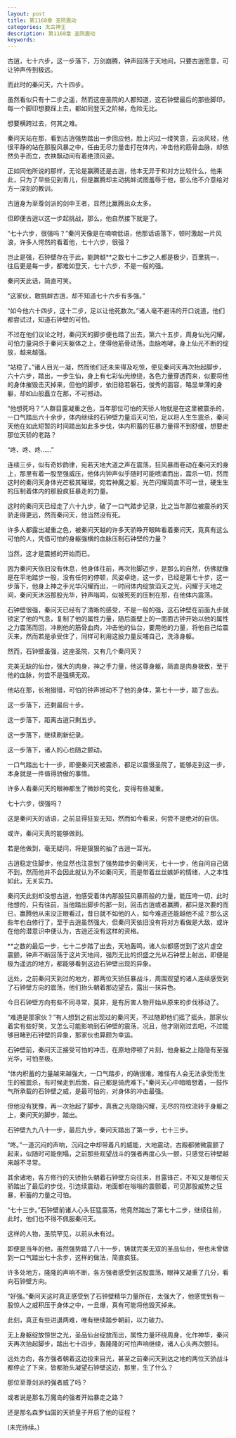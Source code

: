 ```yaml
---
layout: post
title: 第1168章 圣院震动
categories: 太古神王
description: 第1168章 圣院震动
keywords:
---
```


古逍，七十六步，这一步落下，万剑崩腾，钟声回荡于天地间，只要古逍愿意，可让钟声传到极远。

而此时的秦问天，六十四步。

虽然看似只有十二步之遥，然而这座圣院的人都知道，这石钟壁最后的那些脚印，每一个脚印想要踩上去，都如同登天之阶梯，危险无比。

想要横跨过去，何其之难。

秦问天站在那，看到古逍强势踏出一步回应他，脸上闪过一缕笑意，云淡风轻，他很平静的站在那股风暴之中，任由无尽力量击打在体内，冲击他的筋骨血脉，却依然负手而立，衣袂飘动间有着绝顶风姿。

正如同他所说的那样，无论是赢腾还是古逍，他本无异于和对方比较什么，他来此，只为了早些见到青儿，但是赢腾却主动挑衅试图羞辱于他，那么他不介意给对方一深刻的教训。

古逍身为至尊剑派的剑中王者，显然比赢腾出众太多。

但即便古逍以这一步起挑战，那么，他自然接下就是了。

“七十六步，很强吗？”秦问天像是在喃喃低语，他那话语落下，顿时激起一片风浪，许多人愕然的看着他，七十六步，很强？

岂止是强，石钟壁存在于此，能跨越**之数七十二步之人都是极少，百里挑一，往后更是每一步，都难如登天，七十六步，不是一般的强。

秦问天此话，简直可笑。

“这家伙，敢挑衅古逍，却不知道七十六步有多强。”

“如今他六十四步，这十二步，足以让他死数次。”诸人毫不避讳的开口说道，他们都尝试过，知道石钟壁的可怕。

不过在他们议论之时，秦问天的脚步便也踏了出去，第六十五步，周身仙光闪耀，可怕力量洞杀于秦问天躯体之上，使得他筋骨动荡，血脉咆哮，身上仙光不断的绽放，越来越强。

“站稳了。”诸人目光一凝，然而他们还未来得及吃惊，便见秦问天再次抬起脚步，六十六步，踏出，一步生仙，身上有七彩仙光缭绕，各色力量穿透而来，似要将他的身体摧毁击灭掉来，但他的脚步，依旧稳若磐石，俊秀的面容，略显单薄的身躯，却如山般矗立在那，不可撼动。

“他想死吗？”人群目露凝重之色，当年那位可怕的天骄人物就是在这里被震杀的，一口气踏出六十余步，体内继续的石钟壁力量滔天可怕，足以将人生生震杀，秦问天他在如此短暂的时间踏出如此多步伐，体内积蓄的狂暴力量得不到舒缓，想要走那位天骄的老路？

“咚、咚、咚……”

连续三步，似有奇妙韵律，宛若天地大道之声在震荡，狂风暴雨卷动在秦问天的身上，那里有着一股至强威压，他体内钟声似乎随时可能喷涌而出，震杀一切，然而这时的秦问天身体光芒极其璀璨，宛若神魔之躯，光芒闪耀简直不可一世，硬生生的压制着体内的那股疯狂暴走的力量。

这时的秦问天已经走了六十九步，破了一口气踏步记录，比之当年那位被震杀的天骄走得更远，然而秦问天，他当然没有死。

许多人都露出凝重之色，被秦问天越的许多天骄睁开眼眸看着秦问天，竟真有这么可怕的人，凭借可怕的身躯强横的血脉压制石钟壁的力量？

当然，这才是震撼的开始而已。

因为秦问天依旧没有休息，他身体往前，再次抬脚迈步，是那么的自然，仿佛就像是在平地踏步一般，没有任何的停顿，风姿卓绝，这一步，已经是第七十步，这一步落下，他身上神之手光华闪耀而出，一时间体内绽放滔天之光，闪耀于天地之间，秦问天沐浴那股光华，钟声嗡鸣，似被死死的压制在那，在他体内震荡。

石钟壁很强，秦问天已经有了清晰的感受，不是一般的强，这石钟壁在前面九步就锁定了他的气息，复制了他的属性力量，随后画壁上的一面面古钟开始以他的属性之力震荡而回，冲刷他的筋骨血肉，冲击他的仙台，要用他的力量，将他自己给震灭来，然而若是承受住了，同样可利用这股力量反哺自己，洗涤身躯。

然而，石钟壁虽强，这座圣院，又有几个秦问天？

完美无缺的仙台，强大的肉身，神之手力量，他这尊身躯，简直是肉身极致，至于他的血脉，何尝不是强横无双。

他站在那，长袍猎猎，可怕的钟声撼动不了他的身体，第七十一步，踏了出去。

这一步落下，还剩最后十步。

这一步落下，距离古逍只剩五步。

这一步落下，继续刷新纪录。

这一步落下，诸人的心也随之颤动。

一口气踏出七十一步，即便秦问天被震杀，都足以震慑圣院了，能够走到这一步，本身就是一件值得骄傲的事情。

许多人看秦问天的眼神都生了微妙的变化，变得有些凝重。

七十六步，很强吗？

这是秦问天的话语，之前显得狂妄无知，然而如今看来，何尝不是绝对的自信。

或许，秦问天真的能够做到。

若是他做到，毫无疑问，将是狠狠的抽了古逍一耳光。

古逍稳定住脚步，他显然也注意到了强势踏步的秦问天，七十一步，他自问自己做不到，然而他并不会因此就认为不如秦问天，而是带着丝丝嫉妒的情绪，人之本性如此，无关实力。

秦问天此刻却没想古逍，他感受着体内那股狂风暴雨般的力量，能压垮一切，此时他想的，只有往前，当他踏出脚步的那一刻，回击古逍或者赢腾，都只是次要的而已，赢腾他从来没正眼看过，昔日就不如他的人，如今难道还能越他不成？那么这些年也白修行了，至于古逍虽然强大，但秦问天依旧没有将对方看做是大敌，或许在他的潜意识中便认为，古逍还没有这样的资格。

**之数的最后一步，七十二步踏了出去，天地轰鸣，诸人似都感觉到了这片虚空震颤，钟声不断回荡于这片天地间，强烈无比的炽盛之光从石钟壁上射出，即便是极为遥远的地方，都能够看到这边石钟壁出现的异象。

远处，之前秦问天到过的地方，那两位天骄狂暴战斗，周围观望的诸人连续感受到了石钟壁方向的震荡，他们抬头朝着那边望去，露出一抹异色。

今日石钟壁方向有些不同寻常，莫非，是有厉害人物开始从原来的步伐移动了。

“难道是那家伙？”有人想到之前出现过的秦问天，不过随即他们摇了摇头，那家伙着实有些好笑，又怎么可能影响到石钟壁的震荡，况且，他才刚刚过去吧，不过能够目睹到石钟壁的异象，那家伙也算颇为幸运。

石钟壁前，秦问天正接受可怕的冲击，在原地停顿了片刻，他身躯之上隐隐有至强光华，可怕至极。

“体内积蓄的力量越来越强大，一口气踏步，的确很难，难怪有人会无法承受而生生的被震杀，有时候走到后面，自己都是骑虎难下。”秦问天心中暗暗想着，一鼓作气所承载的石钟壁之威，是最可怕的，对身体的冲击最强。

但他没有犹豫，再一次抬起了脚步，真我之光隐隐闪耀，无尽的符纹流转于身躯之上，秦问天的脚步，踏出。

石钟壁九九八十一步，最后九步，秦问天踏出了第一步，七十三步。

“咚。”一道沉闷的声响，沉闷之中却带着凡的威能，大地震动，古殿都微微震颤了起来，似随时可能倒塌，之前那些观望战斗的强者再度心头一颤，只感觉石钟壁越来越不寻常。

其余诸地，各方修行的天骄抬头朝着石钟壁方向往来，目露锋芒，不知又是哪位天骄踏出了最后的步伐，引连续震动，地面都在嗡嗡的震颤着，可见那股威势之狂暴，积蓄的力量之可怕。

“七十三步。”石钟壁前诸人心头狂猛震荡，他竟然踏出了第七十二步，继续往前，此时，他们也不得不佩服秦问天。

这样的人物，圣院罕见，以前从未有过。

即便是当年的他，虽然强势踏了八十一步，铸就完美无双的圣品仙台，但也未曾做到一口气踏出七十余步，这样的做法，简直疯狂。

许多处地方，隆隆的声响不断，各方强者感受到这股震荡，眼神又凝重了几分，看向石钟壁方向。

“好强。”秦问天这时真正感受到了石钟壁精华力量所在，太强大了，他感觉到有一股惊人之威积压于身体之中，一旦爆，真有可能将他毁灭掉来。

此刻，真正有些进退两难，唯有继续踏步朝前，以力破力。

无上身躯绽放惊世之光，圣品仙台绽放而出，属性力量环绕周身，化作神华，秦问天再次抬起脚步，踏出七十四步，轰隆隆的可怕声响继续，诸人心头再次颤抖。

远处方向，各方强者朝着这边投来目光，甚至之前秦问天到达之地的两位天骄战斗都停止了下来，皆都抬头凝望石钟壁这边，那里，生了什么？

那位至尊剑派的强者威了吗？

或者说是那名万魔岛的强者开始暴走之路？

还是那名森罗仙国的天骄皇子开启了他的征程？

(未完待续。)
